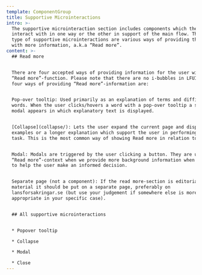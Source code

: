 ```yaml
---
template: ComponentGroup
title: Supportive Microinteractions
intro: >-
  The supportive microinteraction section includes components which the user can
  interact with in one way or the other in support of the main flow. The main
  type of supportive microinteractions are various ways of providing the user
  with more information, a.k.a “Read more”.
content: >-
  ## Read more


  There are four accepted ways of providing information for the user with a
  “Read more”-function. Please note that there are no i-bubbles in LFUI. The
  four ways of providing “Read more”-information are:


  Pop-over tooltip: Used primarily as an explanation of terms and difficult
  words. When the user clicks/hovers a word with a pop-over tooltip a small
  modal appears in which explanatory text is displayed.


  [Collapse](collapse/): Lets the user expand the current page and displays
  examples or a longer explanation which support the user in performing their
  task. This is the most common way of showing Read more in relation to forms.


  Modal: Modals are triggered by the user clicking a button. They are used in a
  “Read more”-context when we provide more background information when we want
  to help the user make an informed decision.


  Separate page (not a component): If the read more-section is editorial
  material it should be put on a separate page, preferably on
  lansforsakringar.se (but use your judgement if somewhere else is more
  appropriate in your specific case).


  ## All supportive microinteractions


  * Popover tooltip

  * Collapse

  * Modal

  * Close
---
```


